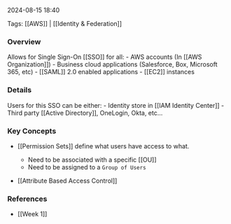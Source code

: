 
2024-08-15 18:40

Tags:  [[AWS]] | [[Identity & Federation]] 

### Overview
Allows for Single Sign-On [[SSO]] for all:
    - AWS accounts (In [[AWS Organization]])
    - Business cloud applications (Salesforce, Box, Microsoft 365, etc)
    - [[SAML]] 2.0 enabled applications
    - [[EC2]] instances

### Details
Users for this SSO can be either:
    - Identity store in [[IAM Identity Center]]
    - Third party [[Active Directory]], OneLogin, Okta, etc...

### Key Concepts
- [[Permission Sets]] define what users have access to what.
    - Need to be associated with a specific [[OU]]
    - Need to be assigned to a `Group of Users`

- [[Attribute Based Access Control]]

### References
- [[Week 1]]


